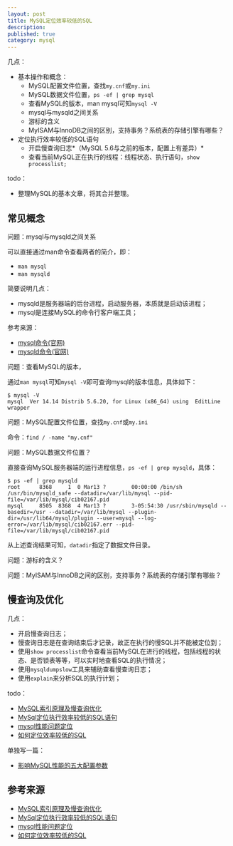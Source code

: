 ```yaml
---
layout: post
title: MySQL定位效率较低的SQL
description: 
published: true
category: mysql
---
```


几点：

* 基本操作和概念：
	* MySQL配置文件位置，查找`my.cnf`或`my.ini`
	* MySQL数据文件位置，`ps -ef | grep mysql`
	* 查看MySQL的版本，man mysql可知`mysql -V`
	* mysql与mysqld之间关系
	* 游标的含义
	* MyISAM与InnoDB之间的区别，支持事务？系统表的存储引擎有哪些？
* 定位执行效率较低的SQL语句
	* 开启慢查询日志*（MySQL 5.6与之前的版本，配置上有差异）*
	* 查看当前MySQL正在执行的线程：线程状态、执行语句，`show processlist;`







todo：

* 整理MySQL的基本文章，将其合并整理。


## 常见概念


问题：mysql与mysqld之间关系

可以直接通过man命令查看两者的简介，即：

* `man mysql`
* `man mysqld`

简要说明几点：

* mysqld是服务器端的后台进程，启动服务器，本质就是启动该进程；
* mysql是连接MySQL的命令行客户端工具；


参考来源：

* [mysql命令(官网)]
* [mysqld命令(官网)]


问题：查看MySQL的版本，

通过`man mysql`可知`mysql -V`即可查询mysql的版本信息，具体如下：

	$ mysql -V
	mysql  Ver 14.14 Distrib 5.6.20, for Linux (x86_64) using  EditLine wrapper


问题：MySQL配置文件位置，查找`my.cnf`或`my.ini`

命令：`find / -name "my.cnf"`

问题：MySQL数据文件位置？

直接查询MySQL服务器端的运行进程信息，`ps -ef | grep mysqld`，具体：

	$ ps -ef | grep mysqld
	root      8368     1  0 Mar13 ?        00:00:00 /bin/sh /usr/bin/mysqld_safe --datadir=/var/lib/mysql --pid-file=/var/lib/mysql/cib02167.pid
	mysql     8505  8368  4 Mar13 ?        3-05:54:30 /usr/sbin/mysqld --basedir=/usr --datadir=/var/lib/mysql --plugin-dir=/usr/lib64/mysql/plugin --user=mysql --log-error=/var/lib/mysql/cib02167.err --pid-file=/var/lib/mysql/cib02167.pid

从上述查询结果可知，`datadir`指定了数据文件目录。



问题：游标的含义？






问题：MyISAM与InnoDB之间的区别，支持事务？系统表的存储引擎有哪些？



## 慢查询及优化


几点：

* 开启慢查询日志；
* 慢查询日志是在查询结束后才记录，故正在执行的慢SQL并不能被定位到；
* 使用`show processlist`命令查看当前MySQL在进行的线程，包括线程的状态、是否锁表等等，可以实时地查看SQL的执行情况；
* 使用`mysqldumpslow`工具来辅助查看慢查询日志；
* 使用`explain`来分析SQL的执行计划；




todo：

* [MySQL索引原理及慢查询优化][MySQL索引原理及慢查询优化]
* [MySql定位执行效率较低的SQL语句][MySql定位执行效率较低的SQL语句]
* [mysql性能问题定位][mysql性能问题定位]
* [如何定位效率较低的SQL][如何定位效率较低的SQL]

单独写一篇：

* [影响MySQL性能的五大配置参数][影响MySQL性能的五大配置参数]











## 参考来源

* [MySQL索引原理及慢查询优化][MySQL索引原理及慢查询优化]
* [MySql定位执行效率较低的SQL语句][MySql定位执行效率较低的SQL语句]
* [mysql性能问题定位][mysql性能问题定位]
* [如何定位效率较低的SQL][如何定位效率较低的SQL]













[NingG]:    http://ningg.github.com  "NingG"



[mysql命令(官网)]:			https://dev.mysql.com/doc/refman/5.6/en/mysql.html
[mysqld命令(官网)]:			https://dev.mysql.com/doc/refman/5.6/en/mysqld.html



[MySQL索引原理及慢查询优化]:			http://blog.chedushi.com/archives/10000
[MySql定位执行效率较低的SQL语句]:		http://blog.itpub.net/195110/viewspace-1082666/



[mysql性能问题定位]:		http://www.2cto.com/database/201309/246919.html
[如何定位效率较低的SQL]:	http://linux.chinaunix.net/techdoc/database/2009/07/20/1125187.shtml


[影响MySQL性能的五大配置参数]:		http://blog.csdn.net/xifeijian/article/details/19775017

